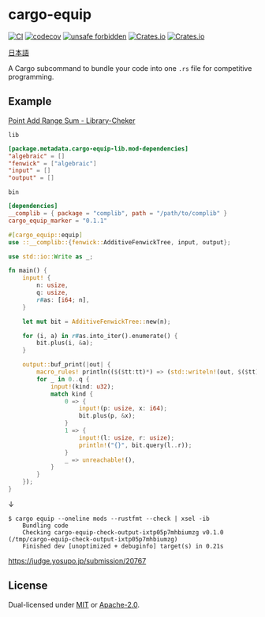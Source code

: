 # cargo-equip

[![CI](https://github.com/qryxip/cargo-equip/workflows/CI/badge.svg)](https://github.com/qryxip/cargo-equip/actions?workflow=CI)
[![codecov](https://codecov.io/gh/qryxip/cargo-equip/branch/master/graph/badge.svg)](https://codecov.io/gh/qryxip/cargo-equip/branch/master)
[![unsafe forbidden](https://img.shields.io/badge/unsafe-forbidden-success.svg)](https://github.com/rust-secure-code/safety-dance/)
[![Crates.io](https://img.shields.io/crates/v/cargo-equip.svg)](https://crates.io/crates/cargo-equip)
[![Crates.io](https://img.shields.io/crates/l/cargo-equip.svg)](https://crates.io/crates/cargo-equip)

[日本語](https://github.com/qryxip/cargo-equip/blob/master/README-ja.md)

A Cargo subcommand to bundle your code into one `.rs` file for competitive programming.

## Example

[Point Add Range Sum - Library-Cheker](https://judge.yosupo.jp/problem/point_add_range_sum)

`lib`

```toml
[package.metadata.cargo-equip-lib.mod-dependencies]
"algebraic" = []
"fenwick" = ["algebraic"]
"input" = []
"output" = []
```

`bin`

```toml
[dependencies]
__complib = { package = "complib", path = "/path/to/complib" }
cargo_equip_marker = "0.1.1"
```

```rust
#[cargo_equip::equip]
use ::__complib::{fenwick::AdditiveFenwickTree, input, output};

use std::io::Write as _;

fn main() {
    input! {
        n: usize,
        q: usize,
        r#as: [i64; n],
    }

    let mut bit = AdditiveFenwickTree::new(n);

    for (i, a) in r#as.into_iter().enumerate() {
        bit.plus(i, &a);
    }

    output::buf_print(|out| {
        macro_rules! println(($($tt:tt)*) => (std::writeln!(out, $($tt)*).unwrap()));
        for _ in 0..q {
            input!(kind: u32);
            match kind {
                0 => {
                    input!(p: usize, x: i64);
                    bit.plus(p, &x);
                }
                1 => {
                    input!(l: usize, r: usize);
                    println!("{}", bit.query(l..r));
                }
                _ => unreachable!(),
            }
        }
    });
}
```

↓

```console
$ cargo equip --oneline mods --rustfmt --check | xsel -ib
    Bundling code
    Checking cargo-equip-check-output-ixtp05p7mhbiumzg v0.1.0 (/tmp/cargo-equip-check-output-ixtp05p7mhbiumzg)
    Finished dev [unoptimized + debuginfo] target(s) in 0.21s
```

<https://judge.yosupo.jp/submission/20767>

## License

Dual-licensed under [MIT](https://opensource.org/licenses/MIT) or [Apache-2.0](http://www.apache.org/licenses/LICENSE-2.0).

